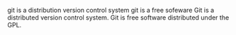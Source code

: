 git is a distribution version control system
git is a free sofeware
Git is a distributed version control system.
Git is free software distributed under the GPL.
